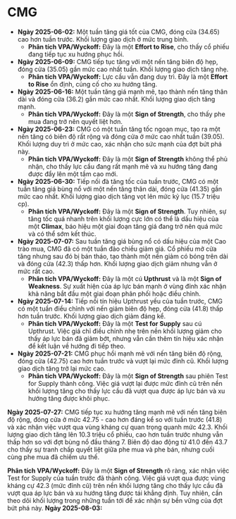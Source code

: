 # CMG

- **Ngày 2025-06-02:** Một tuần tăng giá tốt của CMG, đóng cửa (34.65) cao hơn tuần trước. Khối lượng giao dịch ở mức trung bình.
    - **Phân tích VPA/Wyckoff:** Đây là một **Effort to Rise**, cho thấy cổ phiếu đang tiếp tục xu hướng phục hồi.
- **Ngày 2025-06-09:** CMG tiếp tục tăng với một nến tăng biên độ hẹp, đóng cửa (35.05) gần mức cao nhất tuần. Khối lượng giao dịch tăng nhẹ.
    - **Phân tích VPA/Wyckoff:** Lực cầu vẫn đang duy trì. Đây là một **Effort to Rise** ổn định, củng cố cho xu hướng tăng.
- **Ngày 2025-06-16:** Một tuần tăng giá mạnh mẽ, tạo thành nến tăng thân dài và đóng cửa (36.2) gần mức cao nhất. Khối lượng giao dịch tăng mạnh.
    - **Phân tích VPA/Wyckoff:** Đây là một **Sign of Strength**, cho thấy phe mua đang trở nên quyết liệt hơn.
- **Ngày 2025-06-23:** CMG có một tuần tăng tốc ngoạn mục, tạo ra một nến tăng có biên độ rất rộng và đóng cửa ở mức cao nhất tuần (39.05). Khối lượng duy trì ở mức cao, xác nhận cho sức mạnh của đợt bứt phá này.
    - **Phân tích VPA/Wyckoff:** Đây là một **Sign of Strength** không thể phủ nhận, cho thấy lực cầu đang rất mạnh mẽ và xu hướng tăng đang được đẩy lên một tầm cao mới.
- **Ngày 2025-06-30:** Tiếp nối đà tăng tốc của tuần trước, CMG có một tuần tăng giá bùng nổ với một nến tăng thân dài, đóng cửa (41.35) gần mức cao nhất. Khối lượng giao dịch tăng vọt lên mức kỷ lục (15.7 triệu cp).
    - **Phân tích VPA/Wyckoff:** Đây là một **Sign of Strength**. Tuy nhiên, sự tăng tốc quá nhanh trên khối lượng cực lớn có thể là dấu hiệu của một **Climax**, báo hiệu một giai đoạn tăng giá đang trở nên quá mức và có thể sớm kết thúc.
- **Ngày 2025-07-07:** Sau tuần tăng giá bùng nổ có dấu hiệu của một Cao trào mua, CMG đã có một tuần đảo chiều giảm giá. Cổ phiếu mở cửa tăng nhưng sau đó bị bán tháo, tạo thành một nến giảm có bóng trên dài và đóng cửa (42.3) thấp hơn. Khối lượng giao dịch giảm nhưng vẫn ở mức rất cao.
    - **Phân tích VPA/Wyckoff:** Đây là một cú **Upthrust** và là một **Sign of Weakness**. Sự xuất hiện của áp lực bán mạnh ở vùng đỉnh xác nhận khả năng bắt đầu một giai đoạn phân phối hoặc điều chỉnh.
- **Ngày 2025-07-14:** Tiếp nối tín hiệu Upthrust yếu của tuần trước, CMG có một tuần điều chỉnh với nến giảm biên độ hẹp, đóng cửa (41.8) thấp hơn tuần trước. Khối lượng giao dịch giảm đáng kể.
    - **Phân tích VPA/Wyckoff:** Đây là một **Test for Supply** sau cú Upthrust. Việc giá chỉ điều chỉnh nhẹ trên nền khối lượng giảm cho thấy áp lực bán đã giảm bớt, nhưng vẫn cần thêm tín hiệu xác nhận để kết luận về hướng đi tiếp theo.
- **Ngày 2025-07-21:** CMG phục hồi mạnh mẽ với nến tăng biên độ rộng, đóng cửa (42.75) cao hơn tuần trước và vượt lại mức đỉnh cũ. Khối lượng giao dịch tăng trở lại mức cao.
    - **Phân tích VPA/Wyckoff:** Đây là một **Sign of Strength** sau phiên Test for Supply thành công. Việc giá vượt lại được mức đỉnh cũ trên nền khối lượng tăng cho thấy lực cầu đã vượt qua được áp lực bán và xu hướng tăng được khôi phục.


**Ngày 2025-07-27:** CMG tiếp tục xu hướng tăng mạnh mẽ với nến tăng biên độ rộng, đóng cửa ở mức 42.75 - cao hơn đáng kể so với tuần trước (41.8) và xác nhận việc vượt qua vùng kháng cự quan trọng quanh mức 42.3. Khối lượng giao dịch tăng lên 10.3 triệu cổ phiếu, cao hơn tuần trước nhưng vẫn thấp hơn so với đợt bùng nổ đầu tháng 7. Biên độ dao động từ 41.0 đến 43.7 cho thấy sự tranh chấp quyết liệt giữa phe mua và phe bán, nhưng cuối cùng phe mua đã chiếm ưu thế.

**Phân tích VPA/Wyckoff:** Đây là một **Sign of Strength** rõ ràng, xác nhận việc Test for Supply của tuần trước đã thành công. Việc giá vượt qua được vùng kháng cự 42.3 (mức đỉnh cũ) trên nền khối lượng tăng cho thấy lực cầu đã vượt qua áp lực bán và xu hướng tăng được tái khẳng định. Tuy nhiên, cần theo dõi khối lượng trong những tuần tới để xác nhận sự bền vững của đợt bứt phá này.
**Ngày 2025-08-03:**
